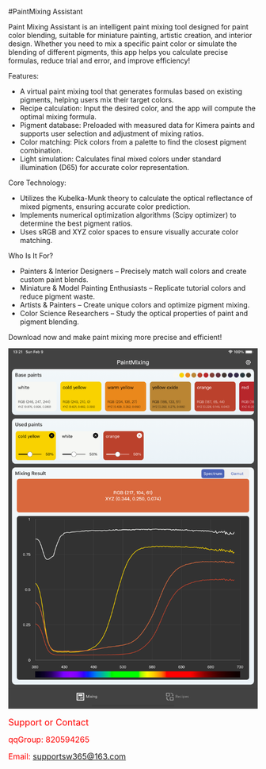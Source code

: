 #PaintMixing Assistant

Paint Mixing Assistant is an intelligent paint mixing tool designed for paint color blending, suitable for miniature painting, artistic creation, and interior design. Whether you need to mix a specific paint color or simulate the blending of different pigments, this app helps you calculate precise formulas, reduce trial and error, and improve efficiency!

Features:
* A virtual paint mixing tool that generates formulas based on existing pigments, helping users mix their target colors.
* Recipe calculation: Input the desired color, and the app will compute the optimal mixing formula.
* Pigment database: Preloaded with measured data for Kimera paints and supports user selection and adjustment of mixing ratios.
* Color matching: Pick colors from a palette to find the closest pigment combination.
* Light simulation: Calculates final mixed colors under standard illumination (D65) for accurate color representation.

Core Technology:
* Utilizes the Kubelka-Munk theory to calculate the optical reflectance of mixed pigments, ensuring accurate color prediction.
* Implements numerical optimization algorithms (Scipy optimizer) to determine the best pigment ratios.
* Uses sRGB and XYZ color spaces to ensure visually accurate color matching.

Who Is It For?
* Painters & Interior Designers – Precisely match wall colors and create custom paint blends.
* Miniature & Model Painting Enthusiasts – Replicate tutorial colors and reduce pigment waste.
* Artists & Painters – Create unique colors and optimize pigment mixing.
* Color Science Researchers – Study the optical properties of paint and pigment blending.

Download now and make paint mixing more precise and efficient!

![hi](paintMixing1.png)

<span style="color:red; font-size:18px;">Support or Contact</span>

<span style="color:red; font-size:16px;">qqGroup: 820594265</span>

<span style="color:red; font-size:16px;">Email: supportsw365@163.com</span>




